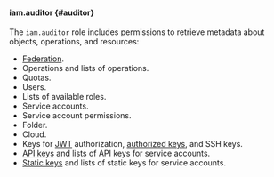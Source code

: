 #### iam.auditor {#auditor}

The `iam.auditor` role includes permissions to retrieve metadata about objects, operations, and resources:

* [Federation](../iam/concepts/federations.md).
* Operations and lists of operations.
* Quotas.
* Users.
* Lists of available roles.
* Service accounts.
* Service account permissions.
* Folder.
* Cloud.
* Keys for [JWT](../iam/operations/iam-token/create-for-sa.md#via-jwt) authorization, [authorized keys](../iam/concepts/authorization/key.md), and SSH keys.
* [API keys](../iam/concepts/authorization/api-key.md) and lists of API keys for service accounts.
* [Static keys](../iam/concepts/authorization/access-key.md) and lists of static keys for service accounts.


